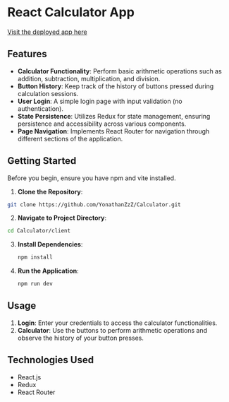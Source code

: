 # React Calculator App

[Visit the deployed app here](https://yonathanzzz.github.io/Calculator)

## Features

- **Calculator Functionality**: Perform basic arithmetic operations such as addition, subtraction, multiplication, and division.
- **Button History**: Keep track of the history of buttons pressed during calculation sessions.
- **User Login**: A simple login page with input validation (no authentication).
- **State Persistence**: Utilizes Redux for state management, ensuring persistence and accessibility across various components.
- **Page Navigation**: Implements React Router for navigation through different sections of the application.

## Getting Started

Before you begin, ensure you have npm and vite installed.

1. **Clone the Repository**:
 ```bash
 git clone https://github.com/YonathanZzZ/Calculator.git
 ```
2. **Navigate to Project Directory**:
```bash
cd Calculator/client
```
3. **Install Dependencies**:
   ```bash
   npm install
   ```
4. **Run the Application**:
   ```bash
   npm run dev
   ```

## Usage

1. **Login**: Enter your credentials to access the calculator functionalities.
2. **Calculator**: Use the buttons to perform arithmetic operations and observe the history of your button presses.

## Technologies Used

- React.js
- Redux
- React Router

